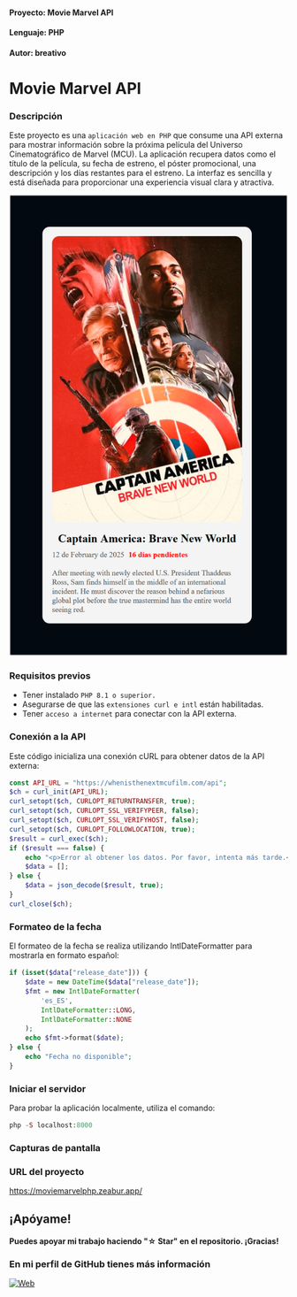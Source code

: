 #### Proyecto: Movie Marvel API
#### Lenguaje: PHP
#### Autor: breativo

# Movie Marvel API
### **Descripción**

Este proyecto es una `aplicación web en PHP` que consume una API externa para mostrar información sobre la próxima película del Universo Cinematográfico de Marvel (MCU). La aplicación recupera datos como el título de la película, su fecha de estreno, el póster promocional, una descripción y los días restantes para el estreno. La interfaz es sencilla y está diseñada para proporcionar una experiencia visual clara y atractiva.
<div style="text-align: center;">
  <img src="MovieMarvel.png" alt="Api Movie Marvel" style="max-width: 100%; height: auto;">
</div>

### **Requisitos previos**

- Tener instalado `PHP 8.1 o superior.`
- Asegurarse de que las `extensiones curl e intl` están habilitadas.
- Tener `acceso a internet` para conectar con la API externa.

### **Conexión a la API**

Este código inicializa una conexión cURL para obtener datos de la API externa:

````PHP
const API_URL = "https://whenisthenextmcufilm.com/api";
$ch = curl_init(API_URL);
curl_setopt($ch, CURLOPT_RETURNTRANSFER, true);
curl_setopt($ch, CURLOPT_SSL_VERIFYPEER, false);
curl_setopt($ch, CURLOPT_SSL_VERIFYHOST, false);
curl_setopt($ch, CURLOPT_FOLLOWLOCATION, true);
$result = curl_exec($ch);
if ($result === false) {
    echo "<p>Error al obtener los datos. Por favor, intenta más tarde.</p>";
    $data = [];
} else {
    $data = json_decode($result, true);
}
curl_close($ch);
````

### **Formateo de la fecha**

El formateo de la fecha se realiza utilizando IntlDateFormatter para mostrarla en formato español:

````PHP
if (isset($data["release_date"])) {
    $date = new DateTime($data["release_date"]);
    $fmt = new IntlDateFormatter(
        'es_ES',
        IntlDateFormatter::LONG,
        IntlDateFormatter::NONE
    );
    echo $fmt->format($date);
} else {
    echo "Fecha no disponible";
}
````

### **Iniciar el servidor**

Para probar la aplicación localmente, utiliza el comando:


````PHP
php -S localhost:8000
````

### **Capturas de pantalla**



### **URL del proyecto**

https://moviemarvelphp.zeabur.app/



## ¡Apóyame! 
#### Puedes apoyar mi trabajo haciendo "☆ Star" en el repositorio. ¡Gracias!



### En mi perfil de GitHub tienes más información

[![Web](https://img.shields.io/badge/GitHub-breativo-14a1f0?style=for-the-badge&logo=github&logoColor=white&labelColor=101010)](https://github.com/breativo)